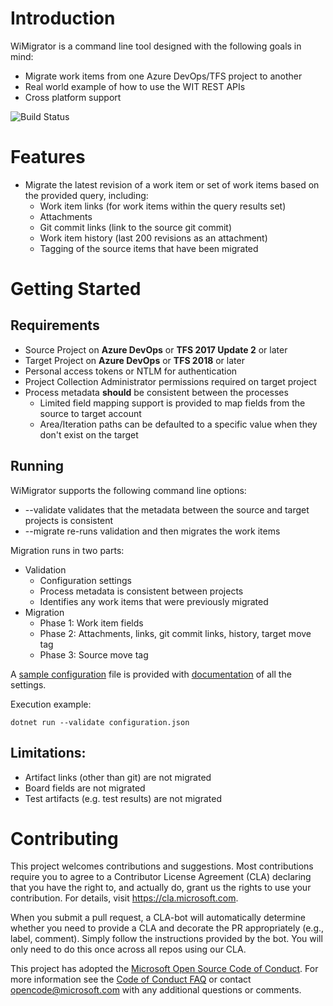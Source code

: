 # Introduction 
WiMigrator is a command line tool designed with the following goals in mind:
* Migrate work items from one Azure DevOps/TFS project to another
* Real world example of how to use the WIT REST APIs
* Cross platform support

![Build Status](https://dev.azure.com/vsts-wit/_apis/public/build/definitions/2a08f204-c80c-4f7e-82c8-f27e28f2becd/1/badge)

# Features
* Migrate the latest revision of a work item or set of work items based on the provided query, including:
  * Work item links (for work items within the query results set) 
  * Attachments
  * Git commit links (link to the source git commit)
  * Work item history (last 200 revisions as an attachment)
  * Tagging of the source items that have been migrated

# Getting Started
## Requirements
* Source Project on **Azure DevOps** or **TFS 2017 Update 2** or later
* Target Project on **Azure DevOps** or **TFS 2018** or later
* Personal access tokens or NTLM for authentication 
* Project Collection Administrator permissions required on target project
* Process metadata **should** be consistent between the processes
  * Limited field mapping support is provided to map fields from the source to target account
  * Area/Iteration paths can be defaulted to a specific value when they don't exist on the target

## Running
WiMigrator supports the following command line options:
* --validate validates that the metadata between the source and target projects is consistent 
* --migrate re-runs validation and then migrates the work items 

Migration runs in two parts:
* Validation
  * Configuration settings
  * Process metadata is consistent between projects
  * Identifies any work items that were previously migrated
* Migration
  * Phase 1: Work item fields
  * Phase 2: Attachments, links, git commit links, history, target move tag
  * Phase 3: Source move tag

A [sample configuration](WiMigrator/sample-configuration.json) file is provided with [documentation](WiMigrator/migration-configuration.md) of all the settings.

Execution example:
```
dotnet run --validate configuration.json
```

## Limitations:
  * Artifact links (other than git) are not migrated
  * Board fields are not migrated
  * Test artifacts (e.g. test results) are not migrated

# Contributing

This project welcomes contributions and suggestions.  Most contributions require you to agree to a
Contributor License Agreement (CLA) declaring that you have the right to, and actually do, grant us
the rights to use your contribution. For details, visit https://cla.microsoft.com.

When you submit a pull request, a CLA-bot will automatically determine whether you need to provide
a CLA and decorate the PR appropriately (e.g., label, comment). Simply follow the instructions
provided by the bot. You will only need to do this once across all repos using our CLA.

This project has adopted the [Microsoft Open Source Code of Conduct](https://opensource.microsoft.com/codeofconduct/).
For more information see the [Code of Conduct FAQ](https://opensource.microsoft.com/codeofconduct/faq/) or
contact [opencode@microsoft.com](mailto:opencode@microsoft.com) with any additional questions or comments.
